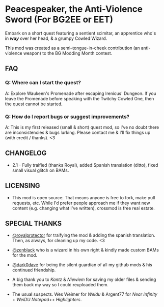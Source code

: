 # Peacespeaker, the Anti-Violence Sword (For BG2EE or EET)

Embark on a short quest featuring a sentient scimitar, an apprentice who's in ***way*** over her head, & a grumpy Cowled Wizard. 

This mod was created as a semi–tongue-in-cheek contribution (an anti-violence weapon) to the BG Modding Month contest.

## FAQ

### Q: Where can I start the quest?

A: Explore Waukeen's Promenade after escaping Irenicus' Dungeon. If you leave the Promenade before speaking with the Twitchy Cowled One, then the quest cannot be started. 

### Q: How do I report bugs or suggest improvements?

A: This is my first released (small & short) quest mod, so I've no doubt there are inconsistencies & bugs lurking. Please contact me & I'll fix things up (with credit / thanks). <3

## CHANGELOG

* 2.1 - Fully traified (thanks Royal), added Spanish translation (ditto), fixed small visual glitch on BAMs. 

## LICENSING

* This mod is open source. That means anyone is free to fork, make pull requests, etc. While I'd prefer people approach me if they want new content (e.g. changing what I've written), crossmod is free real estate.

## SPECIAL THANKS

* [@royalprotector](https://github.com/szaumoor) for traifying the mod & adding the spanish translation. Then, as always, for cleaning up my code. <3 

* [@zenblack](https://github.com/zenblack) who is a wizard in his own right & kindly made custom BAMs for the mod.

* [@dark0dave](https://github.com/sdark0dave) for being the silent guardian of all my github mods & his continued friendship. 

* A big thank you to *Kantz* & *Niewiem* for saving my older files & sending them back my way so I could reuploaded them.

* The usual suspects. Wes Weimer for *Weidu* & Argent77 for *Near Infinity* + *WeiDU Notepad++ Highlighters*. 
